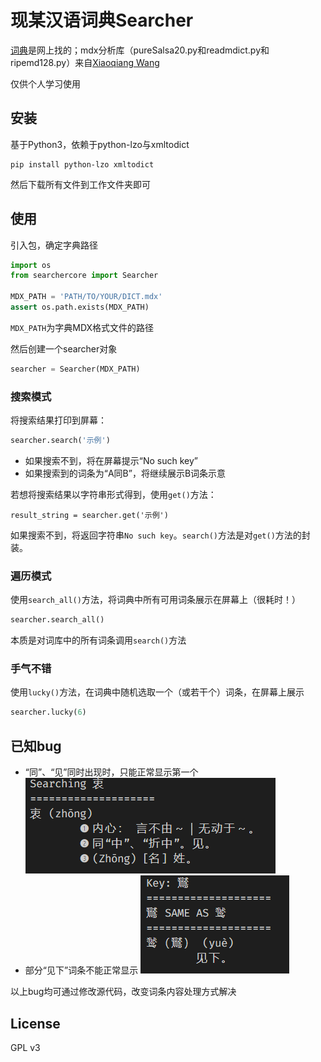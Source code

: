 # 现某汉语词典Searcher

[词典](https://github.com/bamboo512/ModernChineseDict)是网上找的；mdx分析库（pureSalsa20.py和readmdict.py和ripemd128.py）来自[Xiaoqiang Wang](https://bitbucket.org/xwang/mdict-analysis/src/master/)

仅供个人学习使用

## 安装

基于Python3，依赖于python-lzo与xmltodict

```shell
pip install python-lzo xmltodict
```
然后下载所有文件到工作文件夹即可

## 使用

引入包，确定字典路径
```python
import os
from searchercore import Searcher

MDX_PATH = 'PATH/TO/YOUR/DICT.mdx'
assert os.path.exists(MDX_PATH)
```
`MDX_PATH`为字典MDX格式文件的路径

然后创建一个searcher对象
```python
searcher = Searcher(MDX_PATH)
```

### 搜索模式

将搜索结果打印到屏幕：
```python
searcher.search('示例')
```
- 如果搜索不到，将在屏幕提示“No such key”
- 如果搜索到的词条为“A同B”，将继续展示B词条示意

若想将搜索结果以字符串形式得到，使用`get()`方法：
```pythoon
result_string = searcher.get('示例')
```
如果搜索不到，将返回字符串`No such key`。`search()`方法是对`get()`方法的封装。

### 遍历模式

使用`search_all()`方法，将词典中所有可用词条展示在屏幕上（很耗时！）
```python
searcher.search_all()
```
本质是对词库中的所有词条调用`search()`方法

### 手气不错

使用`lucky()`方法，在词典中随机选取一个（或若干个）词条，在屏幕上展示
```python
searcher.lucky(6)
```

## 已知bug
- “同”、“见”同时出现时，只能正常显示第一个
    ![](image.png)
- 部分“见下”词条不能正常显示
    ![](image-1.png)

以上bug均可通过修改源代码，改变词条内容处理方式解决

## License

GPL v3
